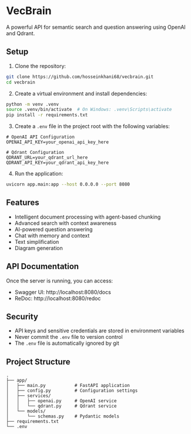 # VecBrain

A powerful API for semantic search and question answering using OpenAI and Qdrant.

## Setup

1. Clone the repository:
```bash
git clone https://github.com/hosseinkhani68/vecbrain.git
cd vecbrain
```

2. Create a virtual environment and install dependencies:
```bash
python -m venv .venv
source .venv/bin/activate  # On Windows: .venv\Scripts\activate
pip install -r requirements.txt
```

3. Create a `.env` file in the project root with the following variables:
```env
# OpenAI API Configuration
OPENAI_API_KEY=your_openai_api_key_here

# Qdrant Configuration
QDRANT_URL=your_qdrant_url_here
QDRANT_API_KEY=your_qdrant_api_key_here
```

4. Run the application:
```bash
uvicorn app.main:app --host 0.0.0.0 --port 8080
```

## Features

- Intelligent document processing with agent-based chunking
- Advanced search with context awareness
- AI-powered question answering
- Chat with memory and context
- Text simplification
- Diagram generation

## API Documentation

Once the server is running, you can access:
- Swagger UI: http://localhost:8080/docs
- ReDoc: http://localhost:8080/redoc

## Security

- API keys and sensitive credentials are stored in environment variables
- Never commit the `.env` file to version control
- The `.env` file is automatically ignored by git

## Project Structure

```
.
├── app/
│   ├── main.py           # FastAPI application
│   ├── config.py         # Configuration settings
│   ├── services/
│   │   ├── openai.py     # OpenAI service
│   │   └── qdrant.py     # Qdrant service
│   └── models/
│       └── schemas.py    # Pydantic models
├── requirements.txt
└── .env
``` 